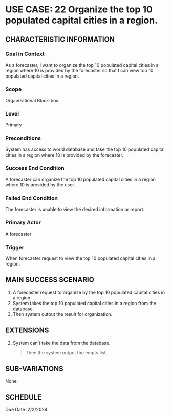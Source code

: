 # USE CASE: 22 Organize the top 10 populated capital cities in a region.
## CHARACTERISTIC INFORMATION

### Goal in Context

As a forecaster, I want to organize the top 10 populated capital cities in a region where 10 is provided by the forecaster so that I can view top 10 populated capital cities in a region.
### Scope

Organizational Black-box

### Level

Primary

### Preconditions

System has access to world database and take the top 10 populated capital cities in a region where 10 is provided by the forecaster.
### Success End Condition

A forecaster can organize the top 10 populated capital cities in a region where 10 is provided by the user.
### Failed End Condition

The forecaster is unable to view the desired information or report.
### Primary Actor

A forecaster

### Trigger

When forecaster request to view the top 10 populated capital cities in a region.

## MAIN SUCCESS SCENARIO

1.  A forecaster request to organize by the top 10 populated capital cities in a region.
2.  System takes the top 10 populated capital cities in a region from the database.
3.  Then system output the result for organization. 
## EXTENSIONS
 
2. System can’t take the data from the database.

    > Then the system output the empty list.
## SUB-VARIATIONS

None

## SCHEDULE

Due Date :2/2/2024

